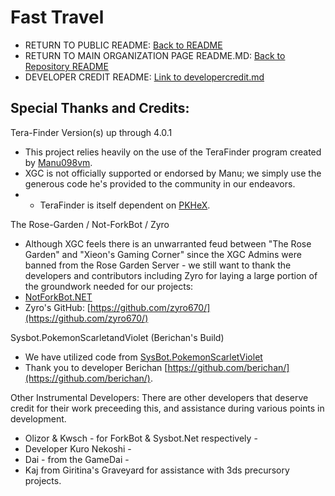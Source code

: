 # Fast Travel
* RETURN TO PUBLIC README: [Back to README](../README.md)
* RETURN TO MAIN ORGANIZATION PAGE README.MD: [Back to Repository README](https://github.com/Xieons-Gaming-Corner)
* DEVELOPER CREDIT README: [Link to developercredit.md](https://github.com/Xieons-Gaming-Corner/public/blob/main/markdown_pages/developercredit.md)



## Special Thanks and Credits: 
Tera-Finder Version(s) up through 4.0.1
* This project relies heavily on the use of the TeraFinder program created by [Manu098vm](https://github.com/Manu098vm/Tera-Finder). 
* XGC is not officially supported or endorsed by Manu; we simply use the generous code he's provided to the community in our endeavors. 
* * TeraFinder is itself dependent on [PKHeX](https://github.com/kwsch/PKHeX/).

The Rose-Garden / Not-ForkBot / Zyro
* Although XGC feels there is an unwarranted feud between "The Rose Garden" and "Xieon's Gaming Corner" since the XGC Admins were banned from the Rose Garden Server - we still want to thank the developers and contributors including Zyro for laying a large portion of the groundwork needed for our projects: 
* [NotForkBot.NET](https://github.com/zyro670/NotForkBot.NET)
* Zyro's GitHub: [https://github.com/zyro670/](https://github.com/zyro670/)

Sysbot.PokemonScarletandViolet (Berichan's Build)
* We have utilized code from [SysBot.PokemonScarletViolet](https://github.com/berichan/SysBot.PokemonScarletViolet) 
* Thank you to developer Berichan [https://github.com/berichan/](https://github.com/berichan/).

Other Instrumental Developers: 
There are other developers that deserve credit for their work preceeding this, and assistance during various points in development. 
* Olizor & Kwsch - for ForkBot & Sysbot.Net respectively - 
* Developer Kuro Nekoshi - 
* Dai - from the GameDai - 
* Kaj from Giritina's Graveyard for assistance with 3ds precursory projects. 
